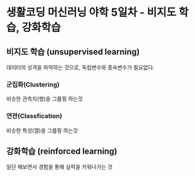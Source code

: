 # 생활코딩 머신러닝 야학 5일차 - 비지도 학습, 강화학습

## 비지도 학습 (unsupervised learning)
데이터의 성격을 파악하는 것으로, 독립변수와 종속변수가 필요없다.

### 군집화(Clustering)
비슷한 관측치(행)을 그룹핑 하는것

### 연관(Classfication)
비슷한 특성(열)을 그룹핑 하는것

## 강화학습 (reinforced learning)
일단 해보면서 경험을 통해 실력을 키워나가는 것
[](https://s3-ap-northeast-2.amazonaws.com/opentutorials-user-file/module/4916/12365.jpeg)
